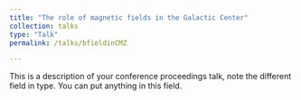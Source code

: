 ```yaml
---
title: "The role of magnetic fields in the Galactic Center"
collection: talks
type: "Talk"
permalink: /talks/bfieldinCMZ

---
```


This is a description of your conference proceedings talk, note the different field in type. You can put anything in this field.
